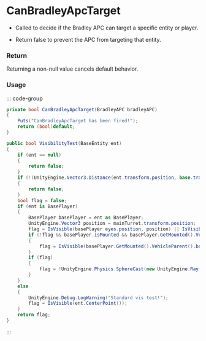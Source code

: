 # CanBradleyApcTarget
<Badge type="info" text="Vehicle"/>[<Badge type="danger" text="Carbon Compatible"/>](https://github.com/CarbonCommunity/Carbon)[<Badge type="warning" text="Oxide Compatible"/>](https://github.com/OxideMod/Oxide.Rust)
- Called to decide if the Bradley APC can target a specific entity or player.

- Return false to prevent the APC from targeting that entity.

### Return
Returning a non-null value cancels default behavior.

### Usage
::: code-group
```csharp [Example]
private bool CanBradleyApcTarget(BradleyAPC bradleyAPC)
{
	Puts("CanBradleyApcTarget has been fired!");
	return (bool)default;
}
```
```csharp [Source — Assembly-CSharp @ BradleyAPC]
public bool VisibilityTest(BaseEntity ent)
{
	if (ent == null)
	{
		return false;
	}
	if (!(UnityEngine.Vector3.Distance(ent.transform.position, base.transform.position) < viewDistance))
	{
		return false;
	}
	bool flag = false;
	if (ent is BasePlayer)
	{
		BasePlayer basePlayer = ent as BasePlayer;
		UnityEngine.Vector3 position = mainTurret.transform.position;
		flag = IsVisible(basePlayer.eyes.position, position) || IsVisible(basePlayer.transform.position + UnityEngine.Vector3.up * 0.1f, position);
		if (!flag && basePlayer.isMounted && basePlayer.GetMounted().VehicleParent() != null && basePlayer.GetMounted().VehicleParent().AlwaysAllowBradleyTargeting)
		{
			flag = IsVisible(basePlayer.GetMounted().VehicleParent().bounds.center, position);
		}
		if (flag)
		{
			flag = !UnityEngine.Physics.SphereCast(new UnityEngine.Ray(position, UnityEngine.Vector3Ex.Direction(basePlayer.eyes.position, position)), 0.05f, UnityEngine.Vector3.Distance(basePlayer.eyes.position, position), 10551297);
		}
	}
	else
	{
		UnityEngine.Debug.LogWarning("Standard vis test!");
		flag = IsVisible(ent.CenterPoint());
	}
	return flag;
}

```
:::
